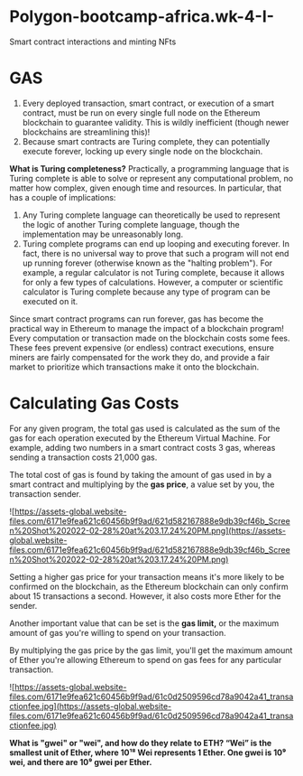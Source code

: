 # Polygon-bootcamp-africa.wk-4-I-
Smart contract interactions and minting NFts 

# GAS #

1. Every deployed transaction, smart contract, or execution of a smart contract, must be run on every single full node on the Ethereum blockchain to guarantee validity. This is wildly inefficient (though newer blockchains are streamlining this)!
2. Because smart contracts are Turing complete, they can potentially execute forever, locking up every single node on the blockchain.

****What is Turing completeness?****
Practically, a programming language that is Turing complete is able to solve or represent any computational problem, no matter how complex, given enough time and resources. In particular, that has a couple of implications: 
1. Any Turing complete language can theoretically be used to represent the logic of another Turing complete language, though the implementation may be unreasonably long.
2. Turing complete programs can end up looping and executing forever. In fact, there is no universal way to prove that such a program will not end up running forever (otherwise known as the "halting problem").
For example, a regular calculator is not Turing complete, because it allows for only a few types of calculations. However, a computer or scientific calculator is Turing complete because any type of program can be executed on it.

Since smart contract programs can run forever, gas has become the practical way in Ethereum to manage the impact of a blockchain program! Every computation or transaction made on the blockchain costs some fees. These fees prevent expensive (or endless) contract executions, ensure miners are fairly compensated for the work they do, and provide a fair market to prioritize which transactions make it onto the blockchain.

# Calculating Gas Costs

For any given program, the total gas used is calculated as the sum of the gas for each operation executed by the Ethereum Virtual Machine. For example, adding two numbers in a smart contract costs 3 gas, whereas sending a transaction costs 21,000 gas.

The total cost of gas is found by taking the amount of gas used in by a smart contract and multiplying by the **gas price**, a value set by you, the transaction sender.

![https://assets-global.website-files.com/6171e9fea621c60456b9f9ad/621d582167888e9db39cf46b_Screen%20Shot%202022-02-28%20at%203.17.24%20PM.png](https://assets-global.website-files.com/6171e9fea621c60456b9f9ad/621d582167888e9db39cf46b_Screen%20Shot%202022-02-28%20at%203.17.24%20PM.png)

Setting a higher gas price for your transaction means it's more likely to be confirmed on the blockchain, as the Ethereum blockchain can only confirm about 15 transactions a second. However, it also costs more Ether for the sender.

Another important value that can be set is the **gas limit,** or the maximum amount of gas you're willing to spend on your transaction.

By multiplying the gas price by the gas limit, you'll get the maximum amount of Ether you're allowing Ethereum to spend on gas fees for any particular transaction.

![https://assets-global.website-files.com/6171e9fea621c60456b9f9ad/61c0d2509596cd78a9042a41_transactionfee.jpg](https://assets-global.website-files.com/6171e9fea621c60456b9f9ad/61c0d2509596cd78a9042a41_transactionfee.jpg)

****What is "gwei" or "wei", and how do they relate to ETH?
“Wei” is the smallest unit of Ether, where 10¹⁸ Wei represents 1 Ether. One gwei is 10⁹ wei, and there are 10⁹ gwei per Ether.****

